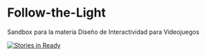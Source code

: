﻿Follow-the-Light
================

Sandbox para la materia Diseño de Interactividad para Videojuegos

[![Stories in Ready](https://badge.waffle.io/dracobk201/follow-the-light.png?label=ready&title=Ready)](http://waffle.io/dracobk201/follow-the-light)
